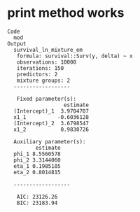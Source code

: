 # print method works

    Code
      mod
    Output
      survival_ln_mixture_em
       formula: survival::Surv(y, delta) ~ x
       observations: 10000
       iterations: 150
       predictors: 2
       mixture groups: 2
      ------------------
      
       Fixed parameter(s):
                      estimate
      (Intercept)_1  3.9704707
      x1_1          -0.6036128
      (Intercept)_2  3.6798547
      x1_2           0.9830726
      
      Auxiliary parameter(s):
             estimate
      phi_1 8.5560578
      phi_2 3.3144060
      eta_1 0.1985185
      eta_2 0.8014815
      
      ------------------
      
       AIC: 23126.26
       BIC: 23183.94

